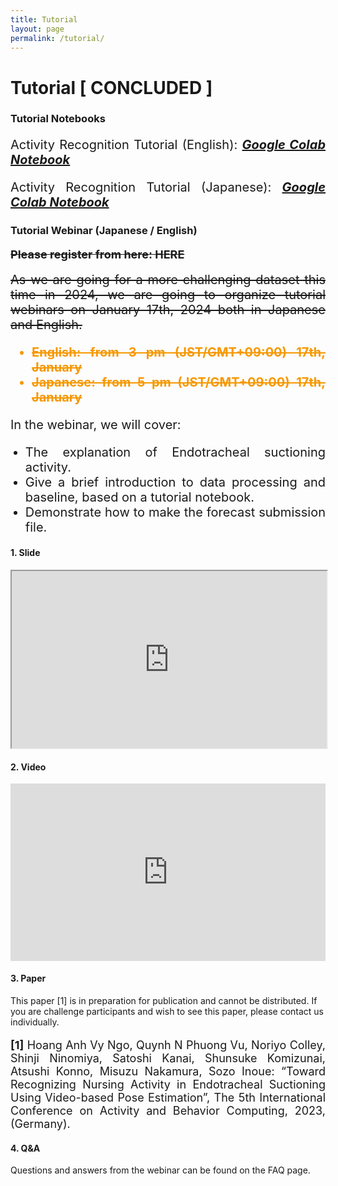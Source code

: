 ```yaml
---
title: Tutorial
layout: page
permalink: /tutorial/
---
```


<h1><strong>Tutorial [ CONCLUDED ]</strong></h1>

<h3><strong>Tutorial Notebooks</strong></h3>
<p style="font-size:20px" align="justify">Activity Recognition Tutorial (English): 
    <em>
        <span style="color: #f69801">
            <a href="https://colab.research.google.com/drive/1ZINzt5hHXcuXYo3lM5RZ7lSJCnAtGSsP?usp=sharing">
                <strong>Google Colab Notebook</strong>
            </a>
        </span>
    </em>
</p>
<p style="font-size:20px" align="justify">Activity Recognition Tutorial (Japanese): 
    <em>
        <span style="color: #f69801">
            <a href="https://colab.research.google.com/drive/1a_8k9gG6F7Lda4Nwackp-Xt-ToUPdL8p?usp=sharing">
                <strong>Google Colab Notebook</strong>
            </a>
        </span>
    </em>
</p>

<h3><strong>Tutorial Webinar (Japanese / English)</strong></h3>
<p style="font-size:18px" align="justify"><s><strong>Please register from here: HERE</strong></s></p>
<div style="font-size:20px" align="justify">
    <s>
        As we are going for a more challenging dataset this time in 2024, we are going to organize tutorial webinars on January 17th, 2024 both in Japanese and English.
    </s>
    <ul style="color: #f69801; font-weight: bold;">
      <li><del>English: from 3 pm (JST/GMT+09:00) 17th, January</del></li>
      <li><del>Japanese: from 5 pm (JST/GMT+09:00) 17th, January</del></li>
    </ul>
    <p>In the webinar, we will cover:</p>
</div>
<ul>
    <li style="font-size:20px" align="justify">The explanation of Endotracheal suctioning activity.</li>
    <li style="font-size:20px" align="justify">Give a brief introduction to data processing and baseline, based on a tutorial notebook.</li>
    <li style="font-size:20px" align="justify">Demonstrate how to make the forecast submission file.</li>
</ul>
<h4><strong>1. Slide</strong></h4>
<iframe src="https://drive.google.com/file/d/1Fr-K53izLc3Pl3padpYKdbAnJ1b0_dk1/preview" width="100%" style="aspect-ratio: 16 / 9" allow="autoplay"></iframe>

<h4><strong>2. Video</strong></h4>
<iframe width="100%" style="aspect-ratio: 16 / 9;" src="https://www.youtube.com/embed/XqqdSsRcdzU?si=hrjSh9RmizNBBEAi" title="YouTube video player" frameborder="0" allow="accelerometer; autoplay; clipboard-write; encrypted-media; gyroscope; picture-in-picture; web-share" allowfullscreen></iframe>

<h4><strong>3. Paper</strong></h4>
This paper [1] is in preparation for publication and cannot be distributed. If you are challenge participants and wish to see this paper, please  contact us individually.
<p style="font-size:18px" align="justify">
    <strong>[1]</strong>
    Hoang Anh Vy Ngo, Quynh N Phuong Vu, Noriyo Colley, Shinji Ninomiya, Satoshi Kanai, Shunsuke Komizunai, Atsushi Konno, Misuzu Nakamura, Sozo Inoue: “Toward Recognizing Nursing Activity in Endotracheal Suctioning Using Video-based Pose Estimation”, The 5th International Conference on Activity and Behavior Computing, 2023, (Germany).
</p>

<h4><strong>4. Q&A</strong></h4>
Questions and answers from the webinar can be found on the FAQ page.

